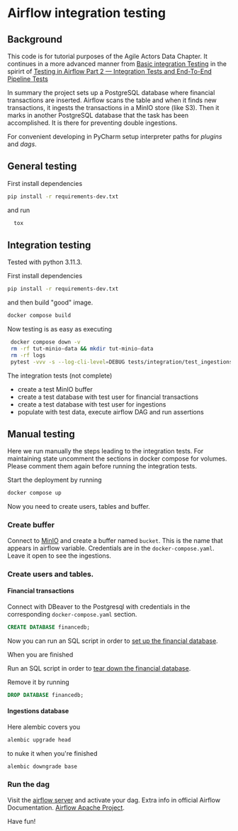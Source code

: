 # Airflow integration testing


## Background

This code is for tutorial purposes of the Agile Actors Data Chapter. It continues in a more advanced manner from
[Basic integration Testing](https://github.com/fithisux/airflow-integration-testing) in the spirirt of
[Testing in Airflow Part 2 — Integration Tests and End-To-End Pipeline Tests](https://medium.com/@chandukavar/testing-in-airflow-part-2-integration-tests-and-end-to-end-pipeline-tests-af0555cd1a82)

In summary the project sets up a PostgreSQL database where financial transactions are inserted. Airflow scans the table and when it finds new transactions, 
it ingests the transactions in a MinIO store (like S3). Then it marks in another PostgreSQL database that the task has been accomplished. It is there for preventing double ingestions.


For convenient developing in PyCharm setup interpreter paths for *plugins* and *dags*.

## General testing
First install dependencies

```bash
pip install -r requirements-dev.txt
```

and run

```bash
  tox
```

## Integration testing

Tested with python 3.11.3.

First install dependencies

```bash
pip install -r requirements-dev.txt
```

and then build "good" image.

```bash
docker compose build
```

Now testing is as easy as executing


```bash
 docker compose down -v
 rm -rf tut-minio-data && mkdir tut-minio-data
 rm -rf logs
 pytest -vvv -s --log-cli-level=DEBUG tests/integration/test_ingestions.py
```

The integration tests (not complete) 
* create a test MinIO buffer
* create a test database with test user for financial transactions
* create a test database with test user for ingestions
* populate with test data, execute airflow DAG and run assertions

## Manual testing

Here we run manually the steps leading to the integration tests. 
For maintaining state uncomment the sections in docker compose for volumes. 
Please comment them again before running the integration tests.

Start the deployment by running

```bash
docker compose up
```

Now you need to create users, tables and buffer.

### Create buffer

Connect to [MinIO](http://127.0.0.1:9001) and create a buffer named `bucket`. This is the name that appears in airflow variable.
Credentials are in the `docker-compose.yaml`. Leave it open to see the ingestions.


### Create users and tables.

#### Financial transactions
Connect with DBeaver to the Postgresql with credentials in the corresponding `docker-compose.yaml` section.

```sql
CREATE DATABASE financedb;
```

Now you can run an SQL script in order to  [set up the financial database](tests/integration/setup_database.sql).

When you are finished

Run an SQL script in order to [tear down the financial database](tests/integration/teardown_database.sql).

Remove it by running

```sql
DROP DATABASE financedb;
```

#### Ingestions database

Here alembic covers you

```bash
alembic upgrade head
```

to nuke it when you're finished

```bash
alembic downgrade base
```

### Run the dag

Visit the [airflow server](http://localhost:8080) and activate your dag. Extra info in official Airflow Documentation.
[Airflow Apache Project](https://airflow.apache.org/).

Have fun!
